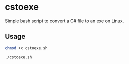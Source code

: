 # cstoexe
Simple bash script to convert a C# file to an exe on Linux.

## Usage
```bash
chmod +x cstoexe.sh
```
```bash
./cstoexe.sh
```
